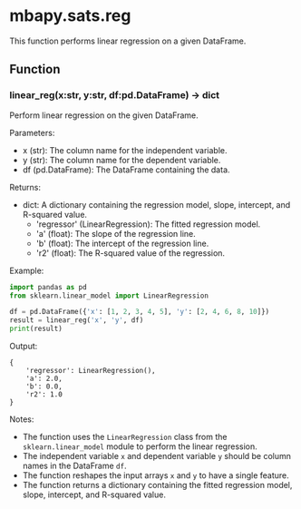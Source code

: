 # mbapy.sats.reg

This function performs linear regression on a given DataFrame.

## Function

### linear_reg(x:str, y:str, df:pd.DataFrame) -> dict

Perform linear regression on the given DataFrame.

Parameters:
- x (str): The column name for the independent variable.
- y (str): The column name for the dependent variable.
- df (pd.DataFrame): The DataFrame containing the data.

Returns:
- dict: A dictionary containing the regression model, slope, intercept, and R-squared value.
    - 'regressor' (LinearRegression): The fitted regression model.
    - 'a' (float): The slope of the regression line.
    - 'b' (float): The intercept of the regression line.
    - 'r2' (float): The R-squared value of the regression.

Example:
```python
import pandas as pd
from sklearn.linear_model import LinearRegression

df = pd.DataFrame({'x': [1, 2, 3, 4, 5], 'y': [2, 4, 6, 8, 10]})
result = linear_reg('x', 'y', df)
print(result)
```

Output:
```
{
    'regressor': LinearRegression(),
    'a': 2.0,
    'b': 0.0,
    'r2': 1.0
}
```

Notes:
- The function uses the `LinearRegression` class from the `sklearn.linear_model` module to perform the linear regression.
- The independent variable `x` and dependent variable `y` should be column names in the DataFrame `df`.
- The function reshapes the input arrays `x` and `y` to have a single feature.
- The function returns a dictionary containing the fitted regression model, slope, intercept, and R-squared value.